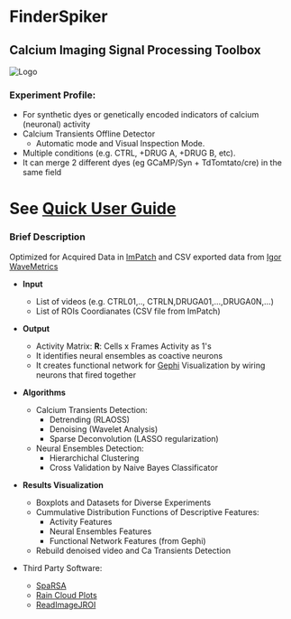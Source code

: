 
# FinderSpiker

## Calcium Imaging Signal Processing Toolbox
![Logo](/figures/Logo_FinderSpiker.png)

### Experiment Profile:
* For synthetic dyes or genetically encoded indicators of calcium (neuronal) activity
* Calcium Transients Offline Detector
  * Automatic mode and Visual Inspection Mode.
* Multiple conditions (e.g. CTRL, +DRUG A, +DRUG B, etc).
* It can merge 2 different dyes (eg GCaMP/Syn + TdTomtato/cre) in the same field

# See [**Quick User Guide**](http://htmlpreview.github.io/?https://github.com/vladscript/FinderSpiker/blob/master/html/USER_GUIDE.html)

### Brief Description
Optimized for Acquired Data in [ImPatch](http://impatch.ifc.unam.mx/) and CSV exported data from [Igor WaveMetrics](https://www.wavemetrics.com/downloads)
* **Input**
  - List of videos (e.g. CTRL01,.., CTRLN,DRUGA01,...,DRUGA0N,...)
  - List of ROIs Coordianates (CSV file from ImPatch)
* **Output**
  - Activity Matrix: **R**: Cells x Frames Activity as 1's
  - It identifies neural ensembles as coactive neurons
  - It creates functional network for [Gephi](https://gephi.org/) Visualization by wiring neurons that fired together
* **Algorithms**
  - Calcium Transients Detection:
    - Detrending (RLAOSS)
    - Denoising (Wavelet Analysis)
    - Sparse Deconvolution (LASSO regularization)
  - Neural Ensembles Detection:
    - Hierarchichal Clustering
    - Cross Validation by Naive Bayes Classificator
* **Results Visualization**
  - Boxplots and Datasets for Diverse Experiments
  - Cummulative Distribution Functions of Descriptive Features:
    - Activity Features
    - Neural Ensembles Features
    - Functional Network Features (from Gephi)
  - Rebuild denoised video and Ca Transients Detection

* Third Party Software:
  - [SpaRSA](https://www.lx.it.pt/~mtf/SpaRSA/)
  - [Rain Cloud Plots](https://github.com/RainCloudPlots/RainCloudPlots)
  - [ReadImageJROI](https://www.github.com/DylanMuir/ReadImageJROI)
